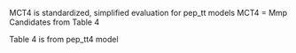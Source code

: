 

MCT4 is standardized, simplified evaluation for pep_tt models
MCT4 = Mmp Candidates from Table 4

Table 4 is from pep_tt4 model 



